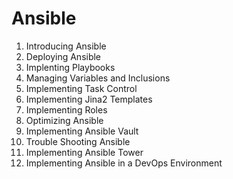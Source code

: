 # Ansible

1. Introducing Ansible
2. Deploying Ansible
3. Implenting Playbooks
4. Managing Variables and Inclusions
5. Implementing Task Control
6. Implementing Jina2 Templates
7. Implementing Roles
8. Optimizing Ansible
9. Implementing Ansible Vault
10. Trouble Shooting Ansible
11. Implementing Ansible Tower
12. Implementing Ansible in a DevOps Environment
